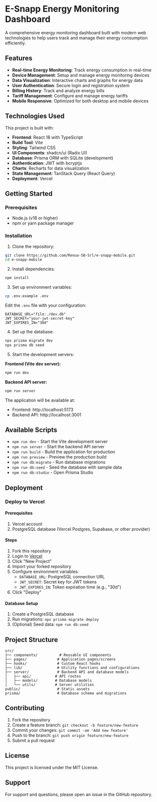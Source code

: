 # E-Snapp Energy Monitoring Dashboard

A comprehensive energy monitoring dashboard built with modern web technologies to help users track and manage their energy consumption efficiently.

## Features

- **Real-time Energy Monitoring**: Track energy consumption in real-time
- **Device Management**: Setup and manage energy monitoring devices
- **Data Visualization**: Interactive charts and graphs for energy data
- **User Authentication**: Secure login and registration system
- **Billing History**: Track and analyze energy bills
- **Tariff Management**: Configure and manage energy tariffs
- **Mobile Responsive**: Optimized for both desktop and mobile devices

## Technologies Used

This project is built with:

- **Frontend**: React 18 with TypeScript
- **Build Tool**: Vite
- **Styling**: Tailwind CSS
- **UI Components**: shadcn/ui (Radix UI)
- **Database**: Prisma ORM with SQLite (development)
- **Authentication**: JWT with bcryptjs
- **Charts**: Recharts for data visualization
- **State Management**: TanStack Query (React Query)
- **Deployment**: Vercel

## Getting Started

### Prerequisites

- Node.js (v18 or higher)
- npm or yarn package manager

### Installation

1. Clone the repository:
```bash
git clone https://github.com/Renua-SB-Srl/e-snapp-mobile.git
cd e-snapp-mobile
```

2. Install dependencies:
```bash
npm install
```

3. Set up environment variables:
```bash
cp .env.example .env
```

Edit the `.env` file with your configuration:
```
DATABASE_URL="file:./dev.db"
JWT_SECRET="your-jwt-secret-key"
JWT_EXPIRES_IN="30d"
```

4. Set up the database:
```bash
npx prisma migrate dev
npx prisma db seed
```

5. Start the development servers:

**Frontend (Vite dev server):**
```bash
npm run dev
```

**Backend API server:**
```bash
npm run server
```

The application will be available at:
- Frontend: http://localhost:5173
- Backend API: http://localhost:3001

## Available Scripts

- `npm run dev` - Start the Vite development server
- `npm run server` - Start the backend API server
- `npm run build` - Build the application for production
- `npm run preview` - Preview the production build
- `npm run db:migrate` - Run database migrations
- `npm run db:seed` - Seed the database with sample data
- `npm run db:studio` - Open Prisma Studio

## Deployment

### Deploy to Vercel

#### Prerequisites

1. Vercel account
2. PostgreSQL database (Vercel Postgres, Supabase, or other provider)

#### Steps

1. Fork this repository
2. Login to [Vercel](https://vercel.com)
3. Click "New Project"
4. Import your forked repository
5. Configure environment variables:
   - `DATABASE_URL`: PostgreSQL connection URL
   - `JWT_SECRET`: Secret key for JWT tokens
   - `JWT_EXPIRES_IN`: Token expiration time (e.g., "30d")
6. Click "Deploy"

#### Database Setup

1. Create a PostgreSQL database
2. Run migrations: `npx prisma migrate deploy`
3. (Optional) Seed data: `npm run db:seed`

## Project Structure

```
src/
├── components/          # Reusable UI components
├── pages/              # Application pages/screens
├── hooks/              # Custom React hooks
├── lib/                # Utility functions and configurations
├── server/             # Backend API and database models
│   ├── api/           # API routes
│   ├── models/        # Database models
│   └── utils/         # Server utilities
public/                 # Static assets
prisma/                 # Database schema and migrations
```

## Contributing

1. Fork the repository
2. Create a feature branch: `git checkout -b feature/new-feature`
3. Commit your changes: `git commit -am 'Add new feature'`
4. Push to the branch: `git push origin feature/new-feature`
5. Submit a pull request

## License

This project is licensed under the MIT License.

## Support

For support and questions, please open an issue in the GitHub repository.
